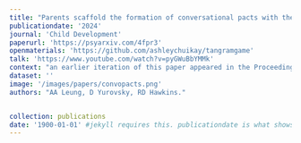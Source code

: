 ```yaml
---
title: "Parents scaffold the formation of conversational pacts with their children."
publicationdate: '2024'
journal: 'Child Development'
paperurl: 'https://psyarxiv.com/4fpr3'
openmaterials: 'https://github.com/ashleychuikay/tangramgame'
talk: 'https://www.youtube.com/watch?v=pyGWuBbYMMk'
context: "an earlier iteration of this paper appeared in the Proceedings of the 42nd Annual Conference of the Cognitive Science Society."
dataset: ''
image: '/images/papers/convopacts.png'
authors: "AA Leung, D Yurovsky, RD Hawkins."


collection: publications
date: '1900-01-01' #jekyll requires this. publicationdate is what shows up
---
```

